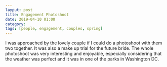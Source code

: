 ```yaml
---
layput: post
title: Engagement Photoshoot
date: 2019-04-10 01:00
category: 
tags: [people, engagement, couples, spring]
---
```


I was approached by the lovely couple if I could do a photoshoot with them two together. It was also a make up trial for the future bride. The whole photoshoot was very interesting and enjoyable, especially considering that the weather was perfect and it was in one of the parks in Washington DC.